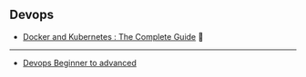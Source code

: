 <h2> Devops </h2>

* [Docker and Kubernetes : The Complete Guide](https://www.udemy.com/course-dashboard-redirect/?course_id=1793828) 🚧

---

* [Devops Beginner to advanced ](https://www.udemy.com/course/decodingdevops/)

